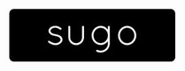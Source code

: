 <img src="https://raw.githubusercontent.com/gianlucatursi/sugo/master/docs/statics/img/logo.png" width="300">